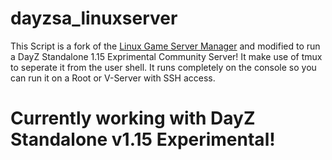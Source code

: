 # dayzsa_linuxserver

This Script is a fork of the <a href="https://linuxgsm.com">Linux Game Server Manager</a> and modified to run a DayZ Standalone 1.15 Exprimental Community Server!
It make use of tmux to seperate it from the user shell. It runs completely on the console so you can run it on a Root or V-Server with SSH access. 


# Currently working with DayZ Standalone v1.15 Experimental!
